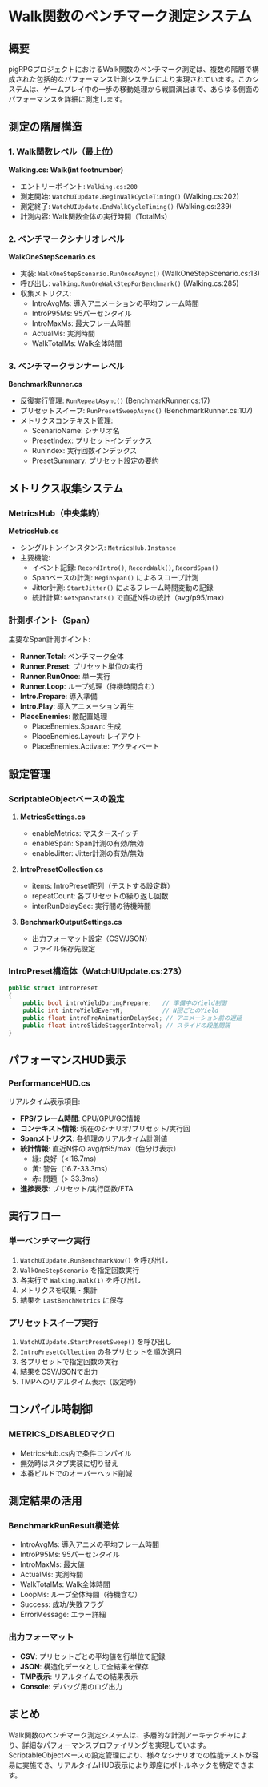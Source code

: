 # Walk関数のベンチマーク測定システム

## 概要
pigRPGプロジェクトにおけるWalk関数のベンチマーク測定は、複数の階層で構成された包括的なパフォーマンス計測システムにより実現されています。このシステムは、ゲームプレイ中の一歩の移動処理から戦闘演出まで、あらゆる側面のパフォーマンスを詳細に測定します。

## 測定の階層構造

### 1. Walk関数レベル（最上位）
**Walking.cs: Walk(int footnumber)**
- エントリーポイント: `Walking.cs:200`
- 測定開始: `WatchUIUpdate.BeginWalkCycleTiming()` (Walking.cs:202)
- 測定終了: `WatchUIUpdate.EndWalkCycleTiming()` (Walking.cs:239)
- 計測内容: Walk関数全体の実行時間（TotalMs）

### 2. ベンチマークシナリオレベル
**WalkOneStepScenario.cs**
- 実装: `WalkOneStepScenario.RunOnceAsync()` (WalkOneStepScenario.cs:13)
- 呼び出し: `walking.RunOneWalkStepForBenchmark()` (Walking.cs:285)
- 収集メトリクス:
  - IntroAvgMs: 導入アニメーションの平均フレーム時間
  - IntroP95Ms: 95パーセンタイル
  - IntroMaxMs: 最大フレーム時間
  - ActualMs: 実測時間
  - WalkTotalMs: Walk全体時間

### 3. ベンチマークランナーレベル
**BenchmarkRunner.cs**
- 反復実行管理: `RunRepeatAsync()` (BenchmarkRunner.cs:17)
- プリセットスイープ: `RunPresetSweepAsync()` (BenchmarkRunner.cs:107)
- メトリクスコンテキスト管理:
  - ScenarioName: シナリオ名
  - PresetIndex: プリセットインデックス
  - RunIndex: 実行回数インデックス
  - PresetSummary: プリセット設定の要約

## メトリクス収集システム

### MetricsHub（中央集約）
**MetricsHub.cs**
- シングルトンインスタンス: `MetricsHub.Instance`
- 主要機能:
  - イベント記録: `RecordIntro()`, `RecordWalk()`, `RecordSpan()`
  - Spanベースの計測: `BeginSpan()` によるスコープ計測
  - Jitter計測: `StartJitter()` によるフレーム時間変動の記録
  - 統計計算: `GetSpanStats()` で直近N件の統計（avg/p95/max）

### 計測ポイント（Span）
主要なSpan計測ポイント:
- **Runner.Total**: ベンチマーク全体
- **Runner.Preset**: プリセット単位の実行
- **Runner.RunOnce**: 単一実行
- **Runner.Loop**: ループ処理（待機時間含む）
- **Intro.Prepare**: 導入準備
- **Intro.Play**: 導入アニメーション再生
- **PlaceEnemies**: 敵配置処理
  - PlaceEnemies.Spawn: 生成
  - PlaceEnemies.Layout: レイアウト
  - PlaceEnemies.Activate: アクティベート

## 設定管理

### ScriptableObjectベースの設定
1. **MetricsSettings.cs**
   - enableMetrics: マスタースイッチ
   - enableSpan: Span計測の有効/無効
   - enableJitter: Jitter計測の有効/無効

2. **IntroPresetCollection.cs**
   - items: IntroPreset配列（テストする設定群）
   - repeatCount: 各プリセットの繰り返し回数
   - interRunDelaySec: 実行間の待機時間

3. **BenchmarkOutputSettings.cs**
   - 出力フォーマット設定（CSV/JSON）
   - ファイル保存先設定

### IntroPreset構造体（WatchUIUpdate.cs:273）
```csharp
public struct IntroPreset
{
    public bool introYieldDuringPrepare;   // 準備中のYield制御
    public int introYieldEveryN;           // N回ごとのYield
    public float introPreAnimationDelaySec; // アニメーション前の遅延
    public float introSlideStaggerInterval; // スライドの段差間隔
}
```

## パフォーマンスHUD表示

### PerformanceHUD.cs
リアルタイム表示項目:
- **FPS/フレーム時間**: CPU/GPU/GC情報
- **コンテキスト情報**: 現在のシナリオ/プリセット/実行回
- **Spanメトリクス**: 各処理のリアルタイム計測値
- **統計情報**: 直近N件の avg/p95/max（色分け表示）
  - 緑: 良好（< 16.7ms）
  - 黄: 警告（16.7-33.3ms）
  - 赤: 問題（> 33.3ms）
- **進捗表示**: プリセット/実行回数/ETA

## 実行フロー

### 単一ベンチマーク実行
1. `WatchUIUpdate.RunBenchmarkNow()` を呼び出し
2. `WalkOneStepScenario` を指定回数実行
3. 各実行で `Walking.Walk(1)` を呼び出し
4. メトリクスを収集・集計
5. 結果を `LastBenchMetrics` に保存

### プリセットスイープ実行
1. `WatchUIUpdate.StartPresetSweep()` を呼び出し
2. `IntroPresetCollection` の各プリセットを順次適用
3. 各プリセットで指定回数の実行
4. 結果をCSV/JSONで出力
5. TMPへのリアルタイム表示（設定時）

## コンパイル時制御

### METRICS_DISABLEDマクロ
- MetricsHub.cs内で条件コンパイル
- 無効時はスタブ実装に切り替え
- 本番ビルドでのオーバーヘッド削減

## 測定結果の活用

### BenchmarkRunResult構造体
- IntroAvgMs: 導入アニメの平均フレーム時間
- IntroP95Ms: 95パーセンタイル
- IntroMaxMs: 最大値
- ActualMs: 実測時間
- WalkTotalMs: Walk全体時間
- LoopMs: ループ全体時間（待機含む）
- Success: 成功/失敗フラグ
- ErrorMessage: エラー詳細

### 出力フォーマット
- **CSV**: プリセットごとの平均値を行単位で記録
- **JSON**: 構造化データとして全結果を保存
- **TMP表示**: リアルタイムでの結果表示
- **Console**: デバッグ用のログ出力

## まとめ
Walk関数のベンチマーク測定システムは、多層的な計測アーキテクチャにより、詳細なパフォーマンスプロファイリングを実現しています。ScriptableObjectベースの設定管理により、様々なシナリオでの性能テストが容易に実施でき、リアルタイムHUD表示により即座にボトルネックを特定できます。
